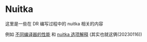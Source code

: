 # Nuitka

这里是一些在 DR 编写过程中的 nuitka 相关的内容

例如 [不同编译器的性能](20221121_nuitka_performs.md) 和 [nuitka 选项解释](20230116_nuitka_options.md)
(其实也就这俩(20230116))
